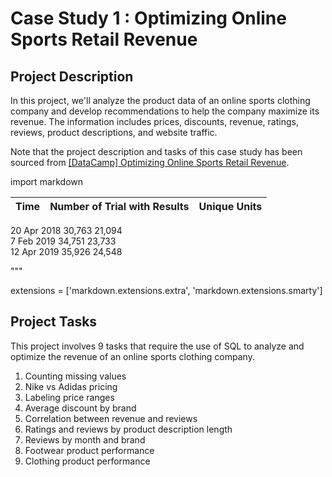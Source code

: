 # Case Study 1 : Optimizing Online Sports Retail Revenue

## Project Description
In this project, we'll analyze the product data of an online sports clothing company and develop recommendations to help the company maximize its revenue. The information includes prices, discounts, revenue, ratings, reviews, product descriptions, and website traffic. 

Note that the project description and tasks of this case study has been sourced from [[DataCamp] Optimizing Online Sports Retail Revenue](https://app.datacamp.com/learn/projects/optimizing_online_revenue).

import markdown

|     Time    | Number of Trial with Results | Unique Units |
|:-----------:|:----------------------------:|:------------:|
 20 Apr 2018             30,763                21,094    
  7 Feb 2019             34,751                23,733    
 12 Apr 2019             35,926                24,548    
                                                         
"""

extensions = ['markdown.extensions.extra', 'markdown.extensions.smarty']

## Project Tasks
This project involves 9 tasks that require the use of SQL to analyze and optimize the revenue of an online sports clothing company. 

1. Counting missing values
2. Nike vs Adidas pricing
3. Labeling price ranges
4. Average discount by brand
5. Correlation between revenue and reviews
6. Ratings and reviews by product description length
7. Reviews by month and brand
8. Footwear product performance
9. Clothing product performance


